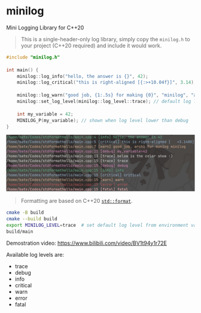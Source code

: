 # minilog

Mini Logging Library for C++20

> This is a single-header-only log library, simply copy the `minilog.h` to your project (C++20 required) and include it would work.

```cpp
#include "minilog.h"

int main() {
    minilog::log_info("hello, the answer is {}", 42);
    minilog::log_critical("this is right-aligned [{:>+10.04f}]", 3.14);

    minilog::log_warn("good job, {1:.5s} for making {0}", "minilog", "archibate");
    minilog::set_log_level(minilog::log_level::trace); // default log level is info

    int my_variable = 42;
    MINILOG_P(my_variable); // shown when log level lower than debug
}
```

![minilogcolorshow](minilogcolorshow.png)

> Formatting are based on C++20 [`std::format`](https://en.cppreference.com/w/cpp/utility/format/format).

```bash
cmake -B build
cmake --build build
export MINILOG_LEVEL=trace  # set default log level from environment variable
build/main
```

Demostration video: https://www.bilibili.com/video/BV1t94y1r72E

Available log levels are:

- trace
- debug
- info
- critical
- warn
- error
- fatal

